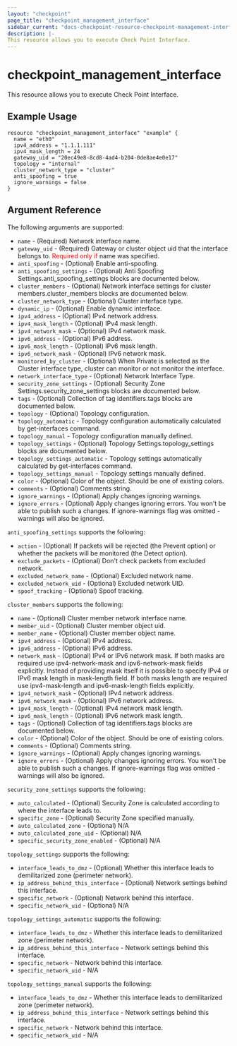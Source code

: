 ```yaml
---
layout: "checkpoint"
page_title: "checkpoint_management_interface"
sidebar_current: "docs-checkpoint-resource-checkpoint-management-interface"
description: |-
This resource allows you to execute Check Point Interface.
---
```


# checkpoint_management_interface

This resource allows you to execute Check Point Interface.

## Example Usage


```hcl
resource "checkpoint_management_interface" "example" {
  name = "eth0"
  ipv4_address = "1.1.1.111"
  ipv4_mask_length = 24
  gateway_uid = "20ec49e8-8cd8-4ad4-b204-0de8ae4e0e17"
  topology = "internal"
  cluster_network_type = "cluster"
  anti_spoofing = true
  ignore_warnings = false
}
```

## Argument Reference

The following arguments are supported:

* `name` - (Required) Network interface name. 
* `gateway_uid` - (Required) Gateway or cluster object uid that the interface belongs to. <font color="red">Required only if</font> name was specified. 
* `anti_spoofing` - (Optional) Enable anti-spoofing. 
* `anti_spoofing_settings` - (Optional) Anti Spoofing Settings.anti_spoofing_settings blocks are documented below.
* `cluster_members` - (Optional) Network interface settings for cluster members.cluster_members blocks are documented below.
* `cluster_network_type` - (Optional) Cluster interface type. 
* `dynamic_ip` - (Optional) Enable dynamic interface. 
* `ipv4_address` - (Optional) IPv4 network address. 
* `ipv4_mask_length` - (Optional) IPv4 mask length. 
* `ipv4_network_mask` - (Optional) IPv4 network mask. 
* `ipv6_address` - (Optional) IPv6 address. 
* `ipv6_mask_length` - (Optional) IPv6 mask length. 
* `ipv6_network_mask` - (Optional) IPv6 network mask. 
* `monitored_by_cluster` - (Optional) When Private is selected as the Cluster interface type, cluster can monitor or not monitor the interface. 
* `network_interface_type` - (Optional) Network Interface Type. 
* `security_zone_settings` - (Optional) Security Zone Settings.security_zone_settings blocks are documented below.
* `tags` - (Optional) Collection of tag identifiers.tags blocks are documented below.
* `topology` - (Optional) Topology configuration. 
* `topology_automatic` - Topology configuration automatically calculated by get-interfaces command.
* `topology_manual` - Topology configuration manually defined.
* `topology_settings` - (Optional) Topology Settings.topology_settings blocks are documented below.
* `topology_settings_automatic` -  Topology settings automatically calculated by get-interfaces command.
* `topology_settings_manual` -  Topology settings manually defined.
* `color` - (Optional) Color of the object. Should be one of existing colors. 
* `comments` - (Optional) Comments string.
* `ignore_warnings` - (Optional) Apply changes ignoring warnings. 
* `ignore_errors` - (Optional) Apply changes ignoring errors. You won't be able to publish such a changes. If ignore-warnings flag was omitted - warnings will also be ignored. 


`anti_spoofing_settings` supports the following:

* `action` - (Optional) If packets will be rejected (the Prevent option) or whether the packets will be monitored (the Detect option). 
* `exclude_packets` - (Optional) Don't check packets from excluded network. 
* `excluded_network_name` - (Optional) Excluded network name. 
* `excluded_network_uid` - (Optional) Excluded network UID. 
* `spoof_tracking` - (Optional) Spoof tracking. 


`cluster_members` supports the following:

* `name` - (Optional) Cluster member network interface name. 
* `member_uid` - (Optional) Cluster member object uid. 
* `member_name` - (Optional) Cluster member object name. 
* `ipv4_address` - (Optional) IPv4 address. 
* `ipv6_address` - (Optional) IPv6 address. 
* `network_mask` - (Optional) IPv4 or IPv6 network mask. If both masks are required use ipv4-network-mask and ipv6-network-mask fields explicitly. Instead of providing mask itself it is possible to specify IPv4 or IPv6 mask length in mask-length field. If both masks length are required use ipv4-mask-length and  ipv6-mask-length fields explicitly. 
* `ipv4_network_mask` - (Optional) IPv4 network address. 
* `ipv6_network_mask` - (Optional) IPv6 network address. 
* `ipv4_mask_length` - (Optional) IPv4 network mask length. 
* `ipv6_mask_length` - (Optional) IPv6 network mask length. 
* `tags` - (Optional) Collection of tag identifiers.tags blocks are documented below.
* `color` - (Optional) Color of the object. Should be one of existing colors. 
* `comments` - (Optional) Comments string. 
* `ignore_warnings` - (Optional) Apply changes ignoring warnings. 
* `ignore_errors` - (Optional) Apply changes ignoring errors. You won't be able to publish such a changes. If ignore-warnings flag was omitted - warnings will also be ignored. 


`security_zone_settings` supports the following:

* `auto_calculated` - (Optional) Security Zone is calculated according to where the interface leads to. 
* `specific_zone` - (Optional) Security Zone specified manually. 
* `auto_calculated_zone` - (Optional) N/A 
* `auto_calculated_zone_uid` - (Optional) N/A 
* `specific_security_zone_enabled` - (Optional) N/A 


`topology_settings` supports the following:

* `interface_leads_to_dmz` - (Optional) Whether this interface leads to demilitarized zone (perimeter network). 
* `ip_address_behind_this_interface` - (Optional) Network settings behind this interface.
* `specific_network` - (Optional) Network behind this interface. 
* `specific_network_uid` - (Optional) N/A 

`topology_settings_automatic` supports the following:

* `interface_leads_to_dmz` -  Whether this interface leads to demilitarized zone (perimeter network).
* `ip_address_behind_this_interface` - Network settings behind this interface.
* `specific_network` -  Network behind this interface.
* `specific_network_uid` - N/A


`topology_settings_manual` supports the following:

* `interface_leads_to_dmz` -  Whether this interface leads to demilitarized zone (perimeter network).
* `ip_address_behind_this_interface` - Network settings behind this interface.
* `specific_network` -  Network behind this interface.
* `specific_network_uid` - N/A 